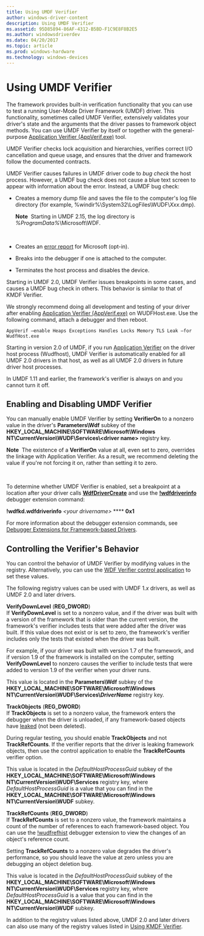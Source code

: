 ```yaml
---
title: Using UMDF Verifier
author: windows-driver-content
description: Using UMDF Verifier
ms.assetid: 95D85894-86AF-4312-B5BD-F1C9E8F8B2E5
ms.author: windowsdriverdev
ms.date: 04/20/2017
ms.topic: article
ms.prod: windows-hardware
ms.technology: windows-devices
---
```


# Using UMDF Verifier


The framework provides built-in verification functionality that you can use to test a running User-Mode Driver Framework (UMDF) driver. This functionality, sometimes called UMDF Verifier, extensively validates your driver's state and the arguments that the driver passes to framework object methods. You can use UMDF Verifier by itself or together with the general-purpose [Application Verifier (AppVerif.exe)](../debugger/debugger-download-tools.md) tool.

UMDF Verifier checks lock acquisition and hierarchies, verifies correct I/O cancellation and queue usage, and ensures that the driver and framework follow the documented contracts.

UMDF Verifier causes failures in UMDF driver code to *bug check* the host process. However, a UMDF bug check does not cause a blue text screen to appear with information about the error. Instead, a UMDF bug check:

-   Creates a memory dump file and saves the file to the computer's log file directory (for example, %windir%\\System32\\LogFiles\\WUDF\\*Xxx*.dmp).

    **Note**  Starting in UMDF 2.15, the log directory is *%ProgramData%*\\Microsoft\\WDF.

     

-   Creates an [error report](how-umdf-reports-errors.md) for Microsoft (opt-in).

-   Breaks into the debugger if one is attached to the computer.

-   Terminates the host process and disables the device.

Starting in UMDF 2.0, UMDF Verifier issues breakpoints in some cases, and causes a UMDF bug check in others. This behavior is similar to that of KMDF Verifier.

We strongly recommend doing all development and testing of your driver after enabling [Application Verifier (AppVerif.exe)](../debugger/debugger-download-tools.md) on WUDFHost.exe. Use the following command, attach a debugger and then reboot.

```
AppVerif –enable Heaps Exceptions Handles Locks Memory TLS Leak –for WudfHost.exe
```

Starting in version 2.0 of UMDF, if you run [Application Verifier](../debugger/debugger-download-tools.md) on the driver host process (Wudfhost), UMDF Verifier is automatically enabled for all UMDF 2.0 drivers in that host, as well as all UMDF 2.0 drivers in future driver host processes.

In UMDF 1.11 and earlier, the framework's verifier is always on and you cannot turn it off.

## Enabling and Disabling UMDF Verifier


You can manually enable UMDF Verifier by setting **VerifierOn** to a nonzero value in the driver's **Parameters\\Wdf** subkey of the **HKEY\_LOCAL\_MACHINE\\SOFTWARE\\Microsoft\\Windows NT\\CurrentVersion\\WUDF\\Services\\&lt;driver name&gt;** registry key.

**Note**  The existence of a **VerifierOn** value at all, even set to zero, overrides the linkage with Application Verifier. As a result, we recommend deleting the value if you're not forcing it on, rather than setting it to zero.

 

To determine whether UMDF Verifier is enabled, set a breakpoint at a location after your driver calls [**WdfDriverCreate**](https://msdn.microsoft.com/library/windows/hardware/ff547175) and use the [**!wdfdriverinfo**](https://msdn.microsoft.com/library/windows/hardware/ff565724) debugger extension command:

**!wdfkd.wdfdriverinfo** *&lt;your drivername&gt;* **** **0x1**

For more information about the debugger extension commands, see [Debugger Extensions for Framework-based Drivers](debugger-extensions-for-kmdf-drivers.md).

## Controlling the Verifier's Behavior


You can control the behavior of UMDF Verifier by modifying values in the registry. Alternatively, you can use the [WDF Verifier control application](https://msdn.microsoft.com/library/windows/hardware/ff556129) to set these values.

The following registry values can be used with UMDF 1.*x* drivers, as well as UMDF 2.0 and later drivers.

<a href="" id="verifydownlevel--------------reg-dword-"></a>**VerifyDownLevel** (**REG\_DWORD**)  
If **VerifyDownLevel** is set to a nonzero value, and if the driver was built with a version of the framework that is older than the current version, the framework's verifier includes tests that were added after the driver was built. If this value does not exist or is set to zero, the framework's verifier includes only the tests that existed when the driver was built.

For example, if your driver was built with version 1.7 of the framework, and if version 1.9 of the framework is installed on the computer, setting **VerifyDownLevel** to nonzero causes the verifier to include tests that were added to version 1.9 of the verifier when your driver runs.

This value is located in the **Parameters\\Wdf** subkey of the **HKEY\_LOCAL\_MACHINE\\SOFTWARE\\Microsoft\\Windows NT\\CurrentVersion\\WUDF\\Services\\*DriverName*** registry key.

<a href="" id="trackobjects-----------------------------reg-dword-"></a>**TrackObjects** (**REG\_DWORD**)  
If **TrackObjects** is set to a nonzero value, the framework enters the debugger when the driver is unloaded, if any framework-based objects have [leaked](determining-if-a-driver-leaks-framework-objects.md) (not been deleted).

During regular testing, you should enable **TrackObjects** and not **TrackRefCounts**. If the verifier reports that the driver is leaking framework objects, then use the control application to enable the **TrackRefCounts** verifier option.

This value is located in the *DefaultHostProcessGuid* subkey of the **HKEY\_LOCAL\_MACHINE\\SOFTWARE\\Microsoft\\Windows NT\\CurrentVersion\\WUDF\\Services** registry key, where *DefaultHostProcessGuid* is a value that you can find in the **HKEY\_LOCAL\_MACHINE\\SOFTWARE\\Microsoft\\Windows NT\\CurrentVersion\\WUDF** subkey.

<a href="" id="trackrefcounts-----------------------------reg-dword-"></a>**TrackRefCounts** (**REG\_DWORD**)  
If **TrackRefCounts** is set to a nonzero value, the framework maintains a count of the number of references to each framework-based object. You can use the [!wudfrefhist](using-umdf-debugger-extensions.md) debugger extension to view the changes of an object's reference count.

Setting **TrackRefCounts** to a nonzero value degrades the driver's performance, so you should leave the value at zero unless you are debugging an object deletion bug.

This value is located in the *DefaultHostProcessGuid* subkey of the **HKEY\_LOCAL\_MACHINE\\SOFTWARE\\Microsoft\\Windows NT\\CurrentVersion\\WUDF\\Services** registry key, where *DefaultHostProcessGuid* is a value that you can find in the **HKEY\_LOCAL\_MACHINE\\SOFTWARE\\Microsoft\\Windows NT\\CurrentVersion\\WUDF** subkey.

In addition to the registry values listed above, UMDF 2.0 and later drivers can also use many of the registry values listed in [Using KMDF Verifier](using-kmdf-verifier.md).

 

 






